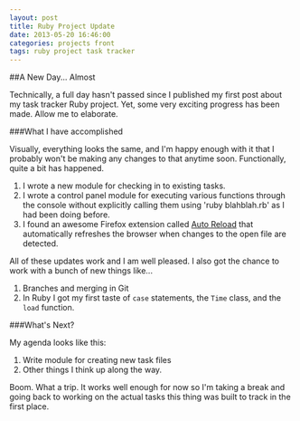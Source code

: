 ```yaml
---
layout: post
title: Ruby Project Update
date: 2013-05-20 16:46:00
categories: projects front
tags: ruby project task tracker
---
```


##A New Day... Almost

Technically, a full day hasn't passed since I published my first post about my task tracker Ruby project. Yet, some very exciting progress has been made. Allow me to elaborate. 

###What I have accomplished

Visually, everything looks the same, and I'm happy enough with it that I probably won't be making any changes to that anytime soon. Functionally, quite a bit has happened. 

1. I wrote a new module for checking in to existing tasks. 
2. I wrote a control panel module for executing various functions through the console without explicitly calling them using 'ruby blahblah.rb' as I had been doing before. 
3. I found an awesome Firefox extension called [Auto Reload][1] that automatically refreshes the browser when changes to the open file are detected. 

All of these updates work and I am well pleased. I also got the chance to work with a bunch of new things like... 

1. Branches and merging in Git
2. In Ruby I got my first taste of `case` statements, the `Time` class, and the `load` function. 

###What's Next?

My agenda looks like this:

1. Write module for creating new task files
2. Other things I think up along the way.

Boom. What a trip. It works well enough for now so I'm taking a break and going back to working on the actual tasks this thing was built to track in the first place.  

[1]: https://addons.mozilla.org/en-US/firefox/addon/auto-reload/
